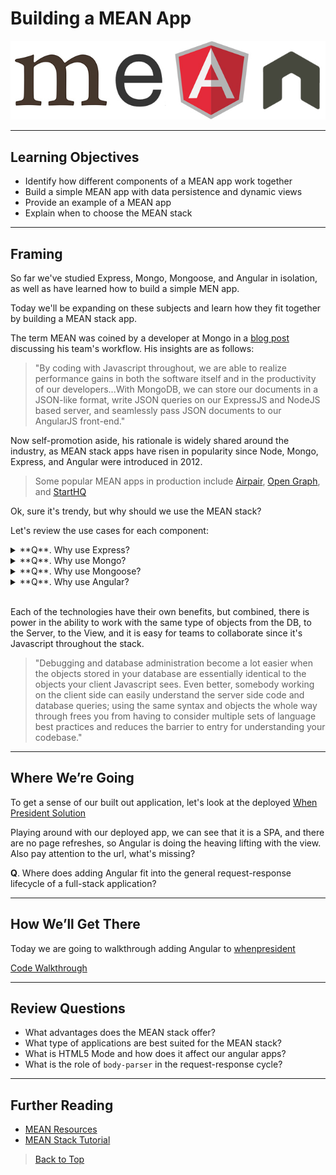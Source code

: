 # Building a MEAN App

![mean-logo](./images/mean-logo.jpeg)

---

## Learning Objectives

- Identify how different components of a MEAN app work together
- Build a simple MEAN app with data persistence and dynamic views  
- Provide an example of a MEAN app
- Explain when to choose the MEAN stack

---

## Framing

So far we've studied Express, Mongo, Mongoose, and Angular in isolation, as well as have learned how to build a simple MEN app.

Today we'll be expanding on these subjects and learn how they fit together by building a MEAN stack app.

The term MEAN was coined by a developer at Mongo in a [blog post](https://www.mongodb.com/blog/post/the-mean-stack-mongodb-expressjs-angularjs-and) discussing his team's workflow. His insights are as follows:

> "By coding with Javascript throughout, we are able to realize performance gains in both the software itself and in the productivity of our developers...With MongoDB, we can store our documents in a JSON-­like format, write JSON queries on our ExpressJS and NodeJS based server, and seamlessly pass JSON documents to our AngularJS front-end."

Now self-promotion aside, his rationale is widely shared around the industry, as MEAN stack apps have risen in popularity since Node, Mongo, Express, and Angular were introduced in 2012.  

> Some popular MEAN apps in production include [Airpair](https://www.airpair.com/), [Open Graph](http://opengraph.io/), and [StartHQ](https://starthq.com/signup)

Ok, sure it's trendy, but why should we use the MEAN stack?

Let's review the use cases for each component:

<!-- Q: Why Express  -->
<details>
<summary>
 **Q**. Why use Express?
</summary>
<br>
```
Express is a minimal and flexible Node.js web application framework that provides a robust set of features for building web apps. Express works with a myriad of HTTP utility methods and middleware that allows developers to create robust APIs quickly and easily.
 ```
 <br>
 <br>
</details>

<!-- Q: Why Mongo  -->
<details>
<summary>
 **Q**. Why use Mongo?
</summary>
<br>
```
MongoDB is an open-source document database that provides high performance, high availability, and automatic scaling.
 ```
 <br>
 <br>
</details>

<!-- Q: Why Mongoose  -->
<details>
<summary>
 **Q**. Why use Mongoose?
</summary>
<br>
```
Like ActiveRecord for Rails, Mongoose is an object mapping tool used to represent data from a Mongo database as models in a Javascript back-end. This makes performing CRUD actions to collections and documents in our DB easier.
 ```
 <br>
 <br>
</details>

<!-- Q: Why Angular  -->
<details>
<summary>
 **Q**. Why use Angular?
</summary>
<br>
```
Angular is a robust front-end framework that makes it possible to easily and quickly build Single Page Applications. It has lots of functionality built in for rendering data, and swapping views in and out to give the impression of having multiple pages. It is fully extensible and works well with other libraries.
 ```
 <br>
 <br>
</details>

<br>

Each of the technologies have their own benefits, but combined, there is power in the ability to work with the same type of objects from the DB, to the Server, to the View, and it is easy for teams to collaborate since it's Javascript throughout the stack.

> "Debugging and database administration become a lot easier when the objects stored in your database are essentially identical to the objects your client Javascript sees. Even better, somebody working on the client side can easily understand the server side code and database queries; using the same syntax and objects the whole way through frees you from having to consider multiple sets of language best practices and reduces the barrier to entry for understanding your codebase."

---

## Where We’re Going

To get a sense of our built out application, let's look at the deployed [When President Solution](http://whenpresident.herokuapp.com)

Playing around with our deployed app, we can see that it is a SPA, and there are no page refreshes, so Angular is doing the heaving lifting with the view. Also pay attention to the url, what's missing?

**Q**. Where does adding Angular fit into the general request-response lifecycle of a full-stack application?

---

## How We’ll Get There

Today we are going to walkthrough adding Angular to [whenpresident](https://github.com/ga-wdi-exercises/whenpresident)

[Code Walkthrough](angular-walkthrough-annotated.md)

---

## Review Questions

- What advantages does the MEAN stack offer?
- What type of applications are best suited for the MEAN stack?
- What is HTML5 Mode and how does it affect our angular apps?
- What is the role of `body-parser` in the request-response cycle?

---

## Further Reading

- [MEAN Resources](https://github.com/ericdouglas/MEAN-Learning)
- [MEAN Stack Tutorial](https://thinkster.io/mean-stack-tutorial)

> [Back to Top](readme.md)
